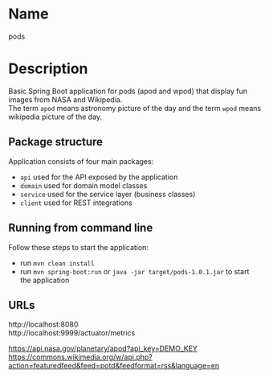 # Name
pods

# Description
Basic Spring Boot application for pods (apod and wpod) that display fun images from NASA and Wikipedia.  
The term `apod` means astronomy picture of the day and the term `wpod` means wikipedia picture of the day.  

## Package structure
Application consists of four main packages:
+ `api` used for the API exposed by the application
+ `domain` used for domain model classes
+ `service` used for the service layer (business classes)
+ `client` used for REST integrations

## Running from command line
Follow these steps to start the application:
+ run `mvn clean install`
+ run `mvn spring-boot:run` or `java -jar target/pods-1.0.1.jar` to start the application

## URLs
http://localhost:8080  
http://localhost:9999/actuator/metrics  

https://api.nasa.gov/planetary/apod?api_key=DEMO_KEY  
https://commons.wikimedia.org/w/api.php?action=featuredfeed&feed=potd&feedformat=rss&language=en  

